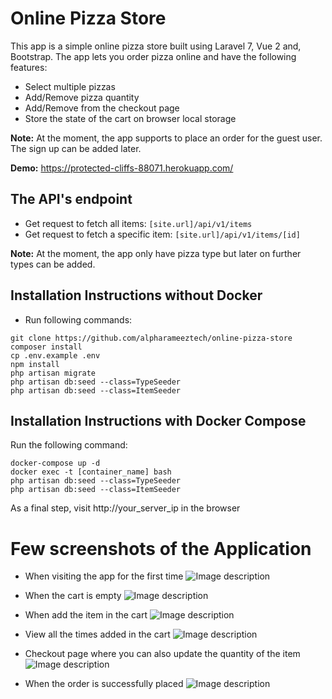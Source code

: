 # Online Pizza Store
This app is a simple online pizza store built using Laravel 7, Vue 2 and, Bootstrap.
The app lets you order pizza online and have the following features:
 
- Select multiple pizzas
- Add/Remove pizza quantity
- Add/Remove from the checkout page
- Store the state of the cart on browser local storage
 
 **Note:** At the moment, the app supports to place an order for the guest user. The sign up can be added later.

**Demo:** https://protected-cliffs-88071.herokuapp.com/

## The API's endpoint

- Get request to fetch all items: ```[site.url]/api/v1/items```
- Get request to fetch a specific item: ```[site.url]/api/v1/items/[id]```

 **Note:** At the moment, the app only have pizza type but later on further types can be added.

## Installation Instructions without Docker

- Run following commands:
```
git clone https://github.com/alpharameeztech/online-pizza-store
composer install
cp .env.example .env
npm install
php artisan migrate
php artisan db:seed --class=TypeSeeder
php artisan db:seed --class=ItemSeeder
```

## Installation Instructions with Docker Compose

Run the following command:  

```
docker-compose up -d
docker exec -t [container_name] bash
php artisan db:seed --class=TypeSeeder
php artisan db:seed --class=ItemSeeder
```
As a final step, visit http://your_server_ip in the browser

# Few screenshots of the Application

- When visiting the app for the first time
![Image description](https://ecatalog.s3-ap-southeast-1.amazonaws.com/resources/Screenshot+from+2020-06-28+22-42-55.png)

- When the cart is empty
![Image description](https://ecatalog.s3-ap-southeast-1.amazonaws.com/resources/Screenshot+from+2020-06-28+23-14-56.png)

- When add the item in the cart
![Image description](https://ecatalog.s3-ap-southeast-1.amazonaws.com/resources/Screenshot+from+2020-06-28+22-43-15.png)

- View all the times added in the cart
![Image description](https://ecatalog.s3-ap-southeast-1.amazonaws.com/resources/Screenshot+from+2020-06-28+23-06-20.png)

- Checkout page where you can also update the quantity of the item
![Image description](https://ecatalog.s3-ap-southeast-1.amazonaws.com/resources/Screenshot+from+2020-06-28+23-06-52.png)

- When the order is successfully placed
![Image description](https://ecatalog.s3-ap-southeast-1.amazonaws.com/resources/Screenshot+from+2020-06-28+23-12-20.png)

